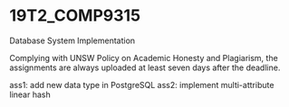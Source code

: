 # 19T2_COMP9315
Database System Implementation

Complying with UNSW Policy on Academic Honesty and Plagiarism, the assignments are always uploaded at least seven days after the deadline.

ass1: add new data type in PostgreSQL
ass2: implement multi-attribute linear hash
